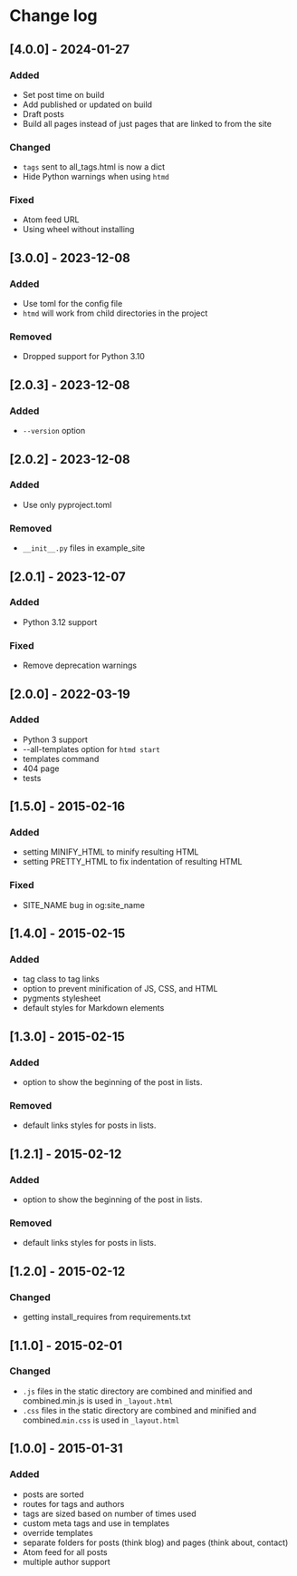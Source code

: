 # Change log

## [4.0.0] - 2024-01-27
### Added
- Set post time on build
- Add published or updated on build
- Draft posts
- Build all pages instead of just pages that are linked to from the site
### Changed
- `tags` sent to all_tags.html is now a dict
- Hide Python warnings when using `htmd`
### Fixed
- Atom feed URL
- Using wheel without installing

## [3.0.0] - 2023-12-08
### Added
- Use toml for the config file
- `htmd` will work from child directories in the project
### Removed
- Dropped support for Python 3.10

## [2.0.3] - 2023-12-08
### Added
- `--version` option

## [2.0.2] - 2023-12-08
### Added
- Use only pyproject.toml
### Removed
- `__init__.py` files in example_site

## [2.0.1] - 2023-12-07
### Added
- Python 3.12 support
### Fixed
- Remove deprecation warnings

## [2.0.0] - 2022-03-19
### Added
- Python 3 support
- --all-templates option for `htmd start`
- templates command
- 404 page
- tests

## [1.5.0] - 2015-02-16
### Added
- setting MINIFY_HTML to minify resulting HTML
- setting PRETTY_HTML to fix indentation of resulting HTML
### Fixed
- SITE_NAME bug in og:site_name

## [1.4.0] - 2015-02-15
### Added
- tag class to tag links
- option to prevent minification of JS, CSS, and HTML
- pygments stylesheet
- default styles for Markdown elements

## [1.3.0] - 2015-02-15
### Added
- option to show the beginning of the post in lists.
### Removed
- default links styles for posts in lists.

## [1.2.1] - 2015-02-12
### Added
- option to show the beginning of the post in lists.

### Removed
- default links styles for posts in lists.

## [1.2.0] - 2015-02-12
### Changed
- getting install_requires from requirements.txt

## [1.1.0] - 2015-02-01
### Changed
- `.js` files in the static directory are combined and minified and combined.min.js is used in `_layout.html`
- `.css` files in the static directory are combined and minified and combined.`min.css` is used in `_layout.html`

## [1.0.0] - 2015-01-31
### Added
- posts are sorted
- routes for tags and authors
- tags are sized based on number of times used
- custom meta tags and use in templates
- override templates
- separate folders for posts (think blog) and pages (think about, contact)
- Atom feed for all posts
- multiple author support
